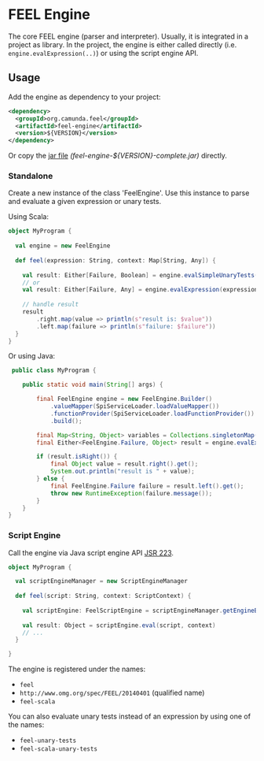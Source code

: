 # FEEL Engine

The core FEEL engine (parser and interpreter). Usually, it is integrated in a project as library. In the project, the engine is either called directly (i.e. `engine.evalExpression(..)`) or using the script engine API. 

## Usage

Add the engine as dependency to your project:

```xml
<dependency>
  <groupId>org.camunda.feel</groupId>
  <artifactId>feel-engine</artifactId>
  <version>${VERSION}</version>
</dependency>
```

Or copy the [jar file](https://github.com/camunda/feel-scala/releases) _(feel-engine-${VERSION}-complete.jar)_ directly.

### Standalone

Create a new instance of the class 'FeelEngine'. Use this instance to parse and evaluate a given expression or unary tests. 

Using Scala:

```scala
object MyProgram {
  
  val engine = new FeelEngine
  
  def feel(expression: String, context: Map[String, Any]) {
    
    val result: Either[Failure, Boolean] = engine.evalSimpleUnaryTests(expression, context)
    // or    
    val result: Either[Failure, Any] = engine.evalExpression(expression, context)
  
    // handle result
    result
        .right.map(value => println(s"result is: $value"))
        .left.map(failure => println(s"failure: $failure"))
  }  
}
```

Or using Java:

```java
 public class MyProgram {

    public static void main(String[] args) {

        final FeelEngine engine = new FeelEngine.Builder()
            .valueMapper(SpiServiceLoader.loadValueMapper())
            .functionProvider(SpiServiceLoader.loadFunctionProvider())
            .build();

        final Map<String, Object> variables = Collections.singletonMap("x", 21);
        final Either<FeelEngine.Failure, Object> result = engine.evalExpression(expression, variables);

        if (result.isRight()) {
            final Object value = result.right().get();
            System.out.println("result is " + value);
        } else {
            final FeelEngine.Failure failure = result.left().get();
            throw new RuntimeException(failure.message());
        }
    }
}
```

### Script Engine

Call the engine via Java script engine API [JSR 223](https://www.jcp.org/en/jsr/detail?id=223). 

```scala
object MyProgram {

  val scriptEngineManager = new ScriptEngineManager
 
  def feel(script: String, context: ScriptContext) {
  
    val scriptEngine: FeelScriptEngine = scriptEngineManager.getEngineByName("feel")
    
    val result: Object = scriptEngine.eval(script, context)
    // ...
  }

}
```

The engine is registered under the names:

* `feel`
* `http://www.omg.org/spec/FEEL/20140401` (qualified name)
* `feel-scala`

You can also evaluate unary tests instead of an expression by using one of the names:

* `feel-unary-tests`
* `feel-scala-unary-tests`
